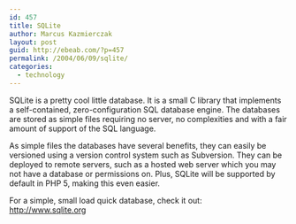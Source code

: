 ```yaml
---
id: 457
title: SQLite
author: Marcus Kazmierczak
layout: post
guid: http://ebeab.com/?p=457
permalink: /2004/06/09/sqlite/
categories:
  - technology
---
```

SQLite is a pretty cool little database. It is a small C library that implements a self-contained, zero-configuration SQL database engine. The databases are stored as simple files requiring no server, no complexities and with a fair amount of support of the SQL language. 

As simple files the databases have several benefits, they can easily be versioned using a version control system such as Subversion. They can be deployed to remote servers, such as a hosted web server which you may not have a database or permissions on. Plus, SQLite will be supported by default in PHP 5, making this even easier.

For a simple, small load quick database, check it out:  
<http://www.sqlite.org>
